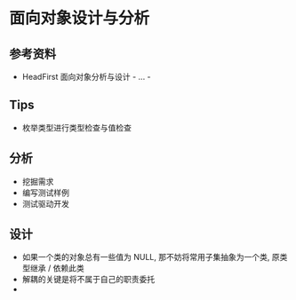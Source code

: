 # 面向对象设计与分析

## 参考资料

- HeadFirst 面向对象分析与设计 - ... - 

## Tips

- 枚举类型进行类型检查与值检查

## 分析

- 挖掘需求
- 编写测试样例
- 测试驱动开发

## 设计

- 如果一个类的对象总有一些值为 NULL, 那不妨将常用子集抽象为一个类, 原类型继承 / 依赖此类
- 解耦的关键是将不属于自己的职责委托
- 